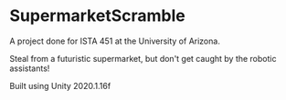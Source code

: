 # SupermarketScramble

A project done for ISTA 451 at the University of Arizona.

Steal from a futuristic supermarket, but don't get caught by the robotic assistants!

Built using Unity 2020.1.16f
